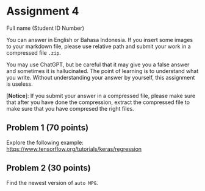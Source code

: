 # Assignment 4

Full name (Student ID Number)

You can answer in English or Bahasa Indonesia. If you insert some images
to your markdown file, please use relative path and submit your work 
in a compressed file `.zip`.


You may use ChatGPT, but be careful that it may give you a false answer 
and sometimes it is hallucinated. The point of learning is to understand what you write. 
Without understanding your answer by yourself, this assignment is useless.

[**Notice**]: If you submit your answer in a compressed file, please make
sure that after you have done the compression, extract the compressed file
to make sure that you have compresed the right files.


## Problem 1 (70 points)

Explore the following example: https://www.tensorflow.org/tutorials/keras/regression


## Problem 2 (30 points)

Find the newest version of `auto MPG`.